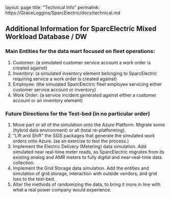 layout: page
title: "Technical Info"
permalink: https://GraceLoggins/SparcElectric/docs/technical.md

## Additional Information for SparcElectric Mixed Workload Database / DW

### Main Entities for the data mart focused on fleet operations:

1. Customer: (a simulated customer service account a work order is created against)
2. Inventory: (a simulated inventory element belonging to SparcElectric requiring service a work order is created against)
3. Employee: (the simulated SparcElectric fleet employee servicing either customer service account or inventory)
4. Work Order: (a service incident generated against either a customer account or an inventory element)

### Future Directions for the Test-bed (in no particular order)

1. Move part or all of the simulation onto the Azure Platform. Migrate some (hybrid data environment) or all (total re-platforming).
2. “Lift and Shift” the SSIS packages that generate the simulated work orders onto Azure. (as an exercise to test the process.)
3. Implement the Electric Delivery (Metering) data simulation. Add simulated near real-time meter reads, as SparcElectric migrates from its existing analog and AMR meters to fully digital and near-real-time data collection.
4. Implement the Grid Storage data simulation. Add the entities and simulation of grid storage, interaction with outside vendors, and grid loss to the test-bed.
5. Alter the methods of randomizing the data, to bring it more in line with what a real power company would experience.

